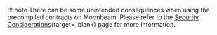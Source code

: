 !!! note
    There can be some unintended consequences when using the precompiled contracts on Moonbeam. Please refer to the [Security Considerations](/learn/core-concepts/security){target=\_blank} page for more information.
